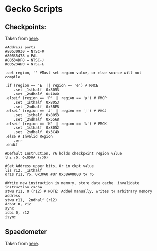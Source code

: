 # Gecko Scripts

## Checkpoints:
Taken from [here](https://mariokartwii.com/showthread.php?tid=1017).
```
#Address ports
#80530930 = NTSC-U
#80535478 = PAL
#80534DF8 = NTSC-J
#805234D0 = NTSC-K

.set region, '' #Must set region value, or else source will not compile

.if (region == 'E' || region == 'e') # RMCE
    .set _1sthalf, 0x8053
    .set _2ndhalf, 0x10A0
.elseif (region == 'P' || region == 'p') # RMCP
    .set _1sthalf, 0x8053
    .set _2ndhalf, 0x5BE8
.elseif (region == 'J' || region == 'j') # RMCJ
    .set _1sthalf, 0x8053
    .set _2ndhalf, 0x5568
.elseif (region == 'K' || region == 'k') # RMCK
    .set _1sthalf, 0x8052
    .set _2ndhalf, 0x3C40
.else # Invalid Region
    .err
.endif

#Default Instruction, r6 holds checkpoint region value
lhz r6, 0x000A (r30)

#Set Address upper bits, Or in ckpt value
lis r12, _1sthalf
oris r11, r6, 0x38A0 #Or 0x38A00000 to r6

#Write new instruction in memory, store data cache, invalidate instruction cache
stwu r11, 0 (r12) # NOTE: Added manually, writes to arbitrary memory address
stwu r11, _2ndhalf (r12)
dcbst 0, r12
sync
icbi 0, r12
isync
```

## Speedometer
Taken from [here](https://mariokartwii.com/showthread.php?tid=1730).

